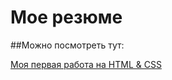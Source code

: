 # Мое резюме

##Можно посмотреть тут:

[Моя первая работа на HTML & CSS](https://phonkinside.github.io/)
